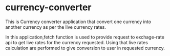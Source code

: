 # currency-converter
This is Currency converter application that convert one currency into another currency as per the live currency rates.

In this application,fetch function is used to provide request to exchage-rate api to get live rates for the currency requested.
Using that live rates calculation are performed to give conversion to user in requested currency.
